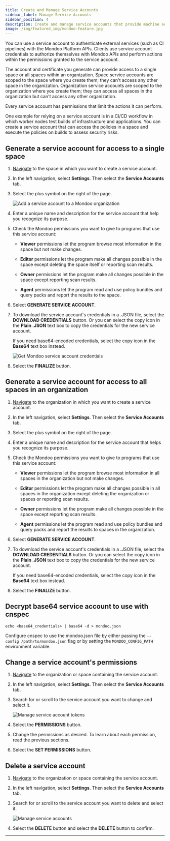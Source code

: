 ```yaml
---
title: Create and Manage Service Accounts
sidebar_label: Manage Service Accounts
sidebar_position: 4
description: Create and manage service accounts that provide machine access to Mondoo Platform.
image: /img/featured_img/mondoo-feature.jpg
---
```


You can use a service account to authenticate external services (such as CI pipelines) with the Mondoo Platform APIs. Clients use service account credentials to authorize themselves with Mondoo APIs and perform actions within the permissions granted to the service account.

The account and certificate you generate can provide access to a single space or all spaces within an organization. Space service accounts are scoped to the space where you create them; they can't access any other space in the organization. Organization service accounts are scoped to the organization where you create them; they can access all spaces in the organization but can't access any other organization.

Every service account has permissions that limit the actions it can perform.

One example for relying on a service account is in a CI/CD workflow in which worker nodes test builds of infrastructure and applications. You can create a service account that can access the policies in a space and execute the policies on builds to assess security risks.

## Generate a service account for access to a single space

1. [Navigate](/platform/start/navigate/) to the space in which you want to create a service account.

2. In the left navigation, select **Settings**. Then select the **Service Accounts** tab.

3. Select the plus symbol on the right of the page.

   ![Add a service account to a Mondoo organization](/img/platform/maintain/access/add-service-account.png)

4. Enter a unique name and description for the service account that help you recognize its purpose.

5. Check the Mondoo permissions you want to give to programs that use this service account:

   - **Viewer** permissions let the program browse most information in the space but not make changes.

   - **Editor** permissions let the program make all changes possible in the space except deleting the space itself or reporting scan results.

   - **Owner** permissions let the program make all changes possible in the space except reporting scan results.

   - **Agent** permissions let the program read and use policy bundles and query packs and report the results to the space.

6. Select **GENERATE SERVICE ACCOUNT**.

7. To download the service account's credentials in a .JSON file, select the **DOWNLOAD CREDENTIALS** button. Or you can select the copy icon in the **Plain .JSON** text box to copy the credentials for the new service account.

   If you need base64-encoded credentials, select the copy icon in the **Base64** text box instead.

   ![Get Mondoo service account credentials](/img/platform/maintain/access/credentials.png)

8. Select the **FINALIZE** button.

## Generate a service account for access to all spaces in an organization

1. [Navigate](/platform/start/navigate/) to the organization in which you want to create a service account.

2. In the left navigation, select **Settings**. Then select the **Service Accounts** tab.

3. Select the plus symbol on the right of the page.

4. Enter a unique name and description for the service account that helps you recognize its purpose.

5. Check the Mondoo permissions you want to give to programs that use this service account:

   - **Viewer** permissions let the program browse most information in all spaces in the organization but not make changes.

   - **Editor** permissions let the program make all changes possible in all spaces in the organization except deleting the organization or spaces or reporting scan results.

   - **Owner** permissions let the program make all changes possible in the space except reporting scan results.

   - **Agent** permissions let the program read and use policy bundles and query packs and report the results to spaces in the organization.

6. Select **GENERATE SERVICE ACCOUNT**.

7. To download the service account's credentials in a .JSON file, select the **DOWNLOAD CREDENTIALS** button. Or you can select the copy icon in the **Plain .JSON** text box to copy the credentials for the new service account.

   If you need base64-encoded credentials, select the copy icon in the **Base64** text box instead.

8. Select the **FINALIZE** button.

## Decrypt base64 service account to use with cnspec

```shell
echo <base64_credentials> | base64 -d > mondoo.json
```

Configure cnspec to use the mondoo.json file by either passing the `--config /path/to/mondoo.json` flag or by setting the `MONDOO_CONFIG_PATH` environment variable.

## Change a service account's permissions

1. [Navigate](/platform/start/navigate/) to the organization or space containing the service account.

2. In the left navigation, select **Settings**. Then select the **Service Accounts** tab.

3. Search for or scroll to the service account you want to change and select it.

   ![Manage service account tokens](/img/platform/maintain/access/select-service-account.png)

4. Select the **PERMISSIONS** button.

5. Change the permissions as desired. To learn about each permission, read the previous sections.

6. Select the **SET PERMISSIONS** button.

## Delete a service account

1. [Navigate](/platform/start/navigate/) to the organization or space containing the service account.

2. In the left navigation, select **Settings**. Then select the **Service Accounts** tab.

3. Search for or scroll to the service account you want to delete and select it.

   ![Manage service accounts](/img/platform/maintain/access/select-service-account.png)

4. Select the **DELETE** button and select the **DELETE** button to confirm.

---

